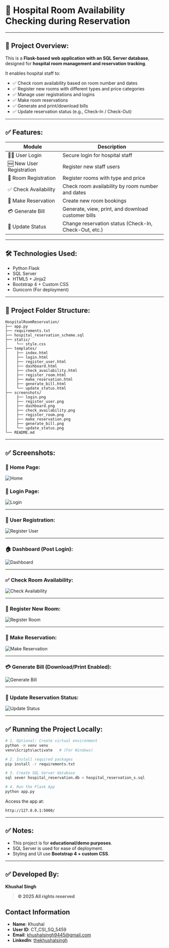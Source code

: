 # 🏥 Hospital Room Availability Checking during Reservation


---

## 📌 Project Overview:

This is a **Flask-based web application with an SQL Server database**, designed for **hospital room management and reservation tracking**.

It enables hospital staff to:

- ✅ Check room availability based on room number and dates  
- ✅ Register new rooms with different types and price categories  
- ✅ Manage user registrations and logins  
- ✅ Make room reservations  
- ✅ Generate and print/download bills  
- ✅ Update reservation status (e.g., Check-In / Check-Out)  

---

## ✅ Features:

| Module | Description |
|---|---|
| 🧑‍💻 User Login | Secure login for hospital staff |
| 🆕 New User Registration | Register new staff users |
| 🏨 Room Registration | Register rooms with type and price |
| ✅ Check Availability | Check room availability by room number and dates |
| 📅 Make Reservation | Create new room bookings |
| 💳 Generate Bill | Generate, view, print, and download customer bills |
| 🔄 Update Status | Change reservation status (Check-In, Check-Out, etc.) |

---

## 🛠️ Technologies Used:

- Python Flask
- SQL Server
- HTML5 + Jinja2
- Bootstrap 4 + Custom CSS
- Gunicorn (For deployment)

---

## 📂 Project Folder Structure:

```
HospitalRoomReservation/
├── app.py
├── requirements.txt
├── hospital_reservation_scheme.sql
├── static/
│    └── style.css
├── templates/
│    ├── index.html
│    ├── login.html
│    ├── register_user.html
│    ├── dashboard.html
│    ├── check_availability.html
│    ├── register_room.html
│    ├── make_reservation.html
│    ├── generate_bill.html
│    └── update_status.html
├── screenshots/
│    ├── login.png
│    ├── register_user.png
│    ├── dashboard.png
│    ├── check_availability.png
│    ├── register_room.png
│    ├── make_reservation.png
│    ├── generate_bill.png
│    └── update_status.png
└── README.md
```

---

## ✅ Screenshots:
### 🔐 Home Page:

![Home](screenshots/home.png)

### 🔐 Login Page:

![Login](screenshots/login.png)

---

### 👤 User Registration:

![Register User](screenshots/register_user.png)

---

### 🏠 Dashboard (Post Login):

![Dashboard](screenshots/dashboard.png)

---

### ✅ Check Room Availability:

![Check Availability](screenshots/check_availability.png)

---

### 🏨 Register New Room:

![Register Room](screenshots/register_room.png)

---

### 📅 Make Reservation:

![Make Reservation](screenshots/make_reservation.png)

---

### 💳 Generate Bill (Download/Print Enabled):

![Generate Bill](screenshots/generate_bill.png)

---

### 🔄 Update Reservation Status:

![Update Status](screenshots/update_status.png)

---

## ✅ Running the Project Locally:

```bash
# 1. Optional: Create virtual environment
python -m venv venv
venv\Scripts\activate   # (For Windows)

# 2. Install required packages
pip install -r requirements.txt

# 3. Create SQL Server database
sql sever hospital_reservation.db < hospital_reservation_s.sql

# 4. Run the Flask App
python app.py
```

Access the app at:

```
http://127.0.0.1:5000/
```


---

## ✅ Notes:

- This project is for **educational/demo purposes**.
- SQL Server is used for ease of deployment.
- Styling and UI use **Bootstrap 4 + custom CSS**.


---

## ✅ Developed By:

**Khushal Singh**  
> **© 2025 All rights reserved**

## Contact Information

- **Name**: Khushal
- **User ID**: CT_CSI_SQ_5459
- **Email**: khushalsingh9445@gmail.com  
- **LinkedIn**: [thekhushalsingh](https://linkedin.com/in/thekhushalsingh)



